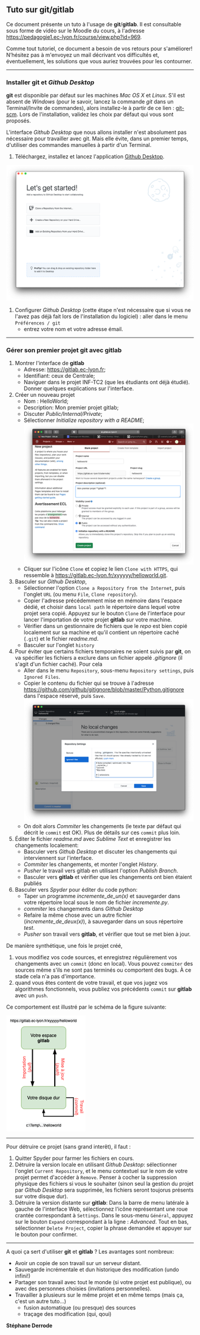 
## Tuto sur git/gitlab

Ce document présente un tuto à l'usage de **git**/**gitlab**. Il est consultable sous forme de vidéo sur le Moodle du cours, à l'adresse https://pedagogie1.ec-lyon.fr/course/view.php?id=969.

Comme tout tutoriel, ce document a besoin de vos retours pour s'améliorer! N’hésitez pas à m'envoyez un mail décrivant vos difficultés et, éventuellement, les solutions que vous auriez trouvées pour les contourner.

---
### Installer **git** et *Github Desktop*

**git** est disponible par défaut sur les machines *Mac OS X* et *Linux*. S'il est absent de *Windows* (pour le savoir, lancez la commande *git* dans un Terminal/Invite de commandes), alors installez-le à partir de ce lien : [git-scm](https://git-scm.com/download/win). Lors de l'installation, validez les choix par défaut qui vous sont proposés.

L'interface *Github Desktop* que nous allons installer n'est absolument pas nécessaire pour travailler avec git. Mais elle évite, dans un premier temps, d'utiliser des commandes manuelles à partir d'un Terminal.

 1. Téléchargez, installez et lancez l'application [Github Desktop](https://desktop.github.com/).
 
 ![GithubDesktop_vierge](figures/GithubDesktop_vierge.png)

 1. Configurer *Github Desktop* (cette étape n'est nécessaire que si vous ne l'avez pas déjà fait lors de l'installation du logiciel) : aller dans le menu ``Préférences / git``    
    - entrez votre nom et votre adresse émail.


---
### Gérer son premier projet git avec gitlab

 1. Montrer l'interface de **gitlab**    
    - Adresse: https://gitlab.ec-lyon.fr;    
    - Identifiant: ceux de Centrale;     
    - Naviguer dans le projet INF-TC2 (que les étudiants ont déjà étudié). Donner quelques explications sur l'interface.
 1. Créer un nouveau projet    
    - Nom : HelloWorld;     
    - Description: Mon premier projet gitlab;    
    - Discuter *Public/Internal/Private*;   
    - Sélectionner *Initialize repository with a README*;
     ![Gitlab_newproject](figures/Gitlab_newproject.png)
    - Cliquer sur l'icône ``Clone`` et copiez le lien ``Clone with HTTPS``, qui ressemble à https://gitlab.ec-lyon.fr/xyyyyy/helloworld.git. 
 1. Basculer sur *Github Desktop*,     
    - Sélectionner l'option ``Clone a Repository from the Internet``, puis l'onglet ``URL`` (ou menu ``File``, ``Clone repository``).
    - Copier l'adresse précédemment mise en mémoire dans l'espace dédié, et choisir dans ``local path`` le répertoire dans lequel votre projet sera copié. Appuyez sur le bouton ``Clone`` de l'interface pour lancer l'importation de votre projet **gitlab** sur votre machine.
    - Vérifier dans un gestionnaire de fichiers que le *repo* est bien copié localement sur sa machine et qu'il contient un répertoire caché (``.git``) et le fichier *readme.md*.   
    - Basculer sur l'onglet ``history``     
 1. Pour éviter que certains fichiers temporaires ne soient suivis par **git**, on va spécifier les fichiers a exclure dans un fichier appelé *.gitignore* (il s'agit d'un fichier caché). Pour cela    
    - Aller dans le menu ``Repository``, sous-menu ``Repository settings``, puis ``Ignored Files``.   
    - Copier le contenu du fichier qui se trouve à l'adresse https://github.com/github/gitignore/blob/master/Python.gitignore dans l'espace réservé, puis ``Save``.      
    ![gitignore](figures/gitignore.png)      
    - On doit alors *Commiter* les changements (le texte par défaut qui décrit le ``commit`` est OK). Plus de détails sur ces ``commit`` plus loin.      
 1. Éditer le fichier *readme.md* avec *Sublime Text* et enregistrer les changements localement:
    - Basculer vers *Github Desktop* et discuter les changements qui interviennent sur l'interface.    
    - *Commiter* les changements, et monter l'onglet *History*.    
    - *Pusher* le travail vers gitlab en utilisant l'option *Publish Branch*.
    - Basculer vers **gitlab** et vérifier que les changements ont bien étaient publiés   
 1. Basculer vers *Spyder* pour éditer du code python:   
    - Taper un programme *incremente_de_un(x)* et sauvegarder dans votre répertoire local sous le nom de fichier *incremente.py*. 
    - *commiter* les changements dans *Github Desktop*   
    - Refaire la même chose avec un autre fichier (*incremente_de_deux(x)*), à sauvegarder dans un sous répertoire *test*.
    - *Pusher* son travail vers **gitlab**, et vérifier que tout se met bien à jour.


De manière synthétique, une fois le projet créé,

   1. vous modifiez vos code sources, et enregistrez régulièrement vos changements avec un ``commit`` (donc en local). Vous pouvez ``commiter`` des sources même s'ils ne sont pas terminés ou comportent des bugs. À ce stade cela n'a pas d'importance.     
   2. quand vous êtes content de votre travail, et que vos jugez vos algorithmes fonctionnels, vous publiez vos précédents ``commit`` sur **gitlab** avec un ``push``.

Ce comportement est illustré par le schéma de la figure suivante:

![PrincipeGit](figures/PrincipeGit.png)      

-----
Pour détruire ce projet (sans grand interêt), il faut :

 1. Quitter Spyder pour farmer les fichiers en cours.
 1. Détruire la version locale en utilisant *Github Desktop*: sélectionner l'onglet ``Current Repository``, et le menu contextuel sur le nom de votre projet permet d'accéder à ``Remove``. Penser à cocher la suppression physique des fichiers si vous le souhaiter (sinon seul la gestion du projet par *Github Desktop* sera supprimée, les fichiers seront toujorus présents sur votre disque dur).
 1. Détruire la version distante sur **gitlab**: Dans la barre de menu latérale à gauche de l'interface Web, sélectionnez l'icône représentant une roue crantée correspondant à ``Settings``. Dans le sous-menu ``Général``, appuyez sur le bouton ``Expand`` correspondant à la ligne : *Advanced*. Tout en bas, sélectionner ``Delete Project``, copier la phrase demandée et appuyer sur le bouton pour confirmer.


-----
A quoi ça sert d'utiliser **git** et **gitlab** ? Les avantages sont nombreux:

 - Avoir un copie de son travail sur un serveur distant.
 - Sauvegarde incrémentale et dun historique des modification (undo infini!)
 - Partager son travail avec tout le monde (si votre projet est publique), ou avec des personnes choisies (invitations personnelles).
 - Travailler à plusieurs sur le même projet et en même temps (mais ça, c'est un autre tuto...)   
      - fusion automatique (ou presque) des sources
      - traçage des modification (qui, qoui)

**Stéphane Derrode**